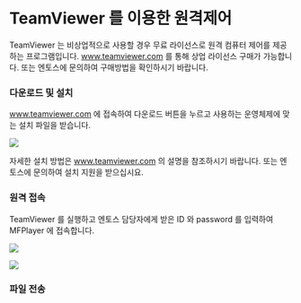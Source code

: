 # TeamViewer 를 이용한 원격제어
TeamViewer 는 비상업적으로 사용할 경우 무료 라이선스로 원격 컴퓨터 제어를 제공하는 프로그램입니다. www.teamviewer.com 를 통해 상업 라이선스 구매가 가능합니다. 또는 엔토스에 문의하여 구매방법을 확인하시기 바랍니다.

### 다운로드 및 설치
www.teamviewer.com 에 접속하여 다운로드 버튼을 누르고 사용하는 운영체제에 맞는 설치 파일을 받습니다.

![](img/teamviwer_down.jpg)

자세한 설치 방법은 www.teamviewer.com 의 설명을 참조하시기 바랍니다. 또는 엔토스에 문의하여 설치 지원을 받으십시요.

### 원격 접속
TeamViewer 를 실행하고 엔토스 담당자에게 받은 ID 와 password 를 입력하여 MFPlayer 에 접속합니다.

![](img/teamviwer_id.jpg)

![](img/teamviwer_password.jpg)

### 파일 전송
